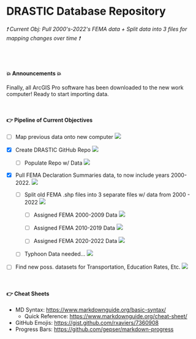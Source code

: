 # DRASTIC Database Repository

###### :exclamation: Current Obj: Pull 2000's-2022's FEMA data + Split data into 3 files for mapping changes over time :exclamation:


<br>


#### :boom: Announcements :boom:
Finally, all ArcGIS Pro software has been downloaded to the new work computer! Ready to start importing data.


<br>


#### :point_right: Pipeline of Current Objectives
- [ ] Map previous data onto new computer  ![](https://geps.dev/progress/70)

- [X] Create DRASTIC GitHub Repo  ![](https://geps.dev/progress/100)

  - [ ] Populate Repo w/ Data  ![](https://geps.dev/progress/45)

- [X] Pull FEMA Declaration Summaries data, to now include years 2000-2022.  ![](https://geps.dev/progress/100)

  - [ ] Split old FEMA .shp files into 3 separate files w/ data from 2000 - 2022  ![](https://geps.dev/progress/35)
  
    - [ ] Assigned FEMA 2000-2009 Data  ![](https://geps.dev/progress/30)
    
    - [ ] Assigned FEMA 2010-2019 Data  ![](https://geps.dev/progress/30)
    
    - [ ] Assigned FEMA 2020-2022 Data  ![](https://geps.dev/progress/30)
  
  - [ ] Typhoon Data needed...  ![](https://geps.dev/progress/0)

- [ ] Find new poss. datasets for Transportation, Education Rates, Etc. ![](https://geps.dev/progress/10)

<br>


#### :point_right: Cheat Sheets
- MD Syntax: <https://www.markdownguide.org/basic-syntax/>
  - Quick Reference: <https://www.markdownguide.org/cheat-sheet/>
- GitHub Emojis: <https://gist.github.com/rxaviers/7360908>
- Progress Bars: <https://github.com/gepser/markdown-progress>
